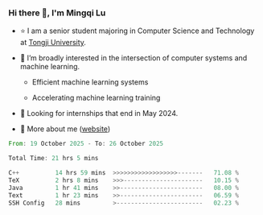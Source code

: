 ### Hi there 👋, I'm Mingqi Lu

- :star: I am a senior student majoring in Computer Science and Technology at [Tongji University](https://en.tongji.edu.cn/p/#/).

- :thinking: I’m broadly interested in the intersection of computer systems and machine learning.

  - Efficient machine learning systems

  - Accelerating machine learning training

- :seedling: Looking for internships that end in May 2024.

- 💬 More about me ([website](https://lmqqqqqq.github.io/))

<!--START_SECTION:waka-->

```rust
From: 19 October 2025 - To: 26 October 2025

Total Time: 21 hrs 5 mins

C++          14 hrs 59 mins  >>>>>>>>>>>>>>>>>>-------   71.08 %
TeX          2 hrs 8 mins    >>>----------------------   10.15 %
Java         1 hr 41 mins    >>-----------------------   08.00 %
Text         1 hr 23 mins    >>-----------------------   06.59 %
SSH Config   28 mins         >------------------------   02.23 %
```

<!--END_SECTION:waka-->

